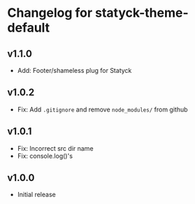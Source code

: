 # Changelog for statyck-theme-default

## v1.1.0
* Add: Footer/shameless plug for Statyck

## v1.0.2
* Fix: Add `.gitignore` and remove `node_modules/` from github

## v1.0.1
* Fix: Incorrect src dir name
* Fix: console.log()'s

## v1.0.0
* Initial release
